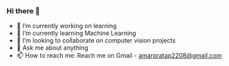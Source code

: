 ### Hi there 👋

- 🔭 I’m currently working on learning
- 🌱 I’m currently learning Machine Learning
- 👯 I’m looking to collaborate on computer vision projects
- 💬 Ask me about anything
- 📫 How to reach me: Reach me on Gmail - amarpratap2208@gmail.com
